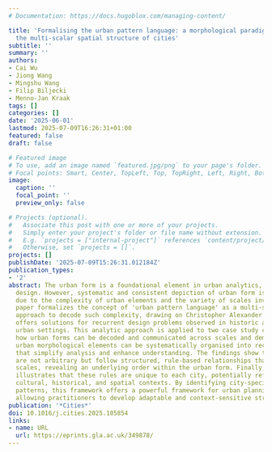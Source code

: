 ```yaml
---
# Documentation: https://docs.hugoblox.com/managing-content/

title: 'Formalising the urban pattern language: a morphological paradigm towards understanding
  the multi-scalar spatial structure of cities'
subtitle: ''
summary: ''
authors:
- Cai Wu
- Jiong Wang
- Mingshu Wang
- Filip Biljecki
- Menno-Jan Kraak
tags: []
categories: []
date: '2025-06-01'
lastmod: 2025-07-09T16:26:31+01:00
featured: false
draft: false

# Featured image
# To use, add an image named `featured.jpg/png` to your page's folder.
# Focal points: Smart, Center, TopLeft, Top, TopRight, Left, Right, BottomLeft, Bottom, BottomRight.
image:
  caption: ''
  focal_point: ''
  preview_only: false

# Projects (optional).
#   Associate this post with one or more of your projects.
#   Simply enter your project's folder or file name without extension.
#   E.g. `projects = ["internal-project"]` references `content/project/deep-learning/index.md`.
#   Otherwise, set `projects = []`.
projects: []
publishDate: '2025-07-09T15:26:31.012184Z'
publication_types:
- '2'
abstract: The urban form is a foundational element in urban analytics, planning, and
  design. However, systematic and consistent depiction of urban form is challenging
  due to the complexity of urban elements and the variety of scales involved. This
  paper formalizes the concept of 'urban pattern language' as a multi-scalar analytical
  approach to decode such complexity, drawing on Christopher Alexander's idea that
  offers solutions for recurrent design problems observed in historic and contemporary
  urban settings. This analytic approach is applied to two case study cities to explore
  how urban forms can be decoded and communicated across scales and demonstrate how
  urban morphological elements can be systematically organised into recognisable patterns
  that simplify analysis and enhance understanding. The findings show that these patterns
  are not arbitrary but follow structured, rule-based relationships that vary across
  scales, revealing an underlying order within the urban form. Finally, the study
  illustrates that these rules are unique to each city, potentially reflecting specific
  cultural, historical, and spatial contexts. By identifying city-specific, multi-scalar
  patterns, this framework offers a powerful framework for urban planning and design,
  allowing practitioners to develop adaptable and context-sensitive strategies.
publication: '*Cities*'
doi: 10.1016/j.cities.2025.105854
links:
- name: URL
  url: https://eprints.gla.ac.uk/349878/
---
```

